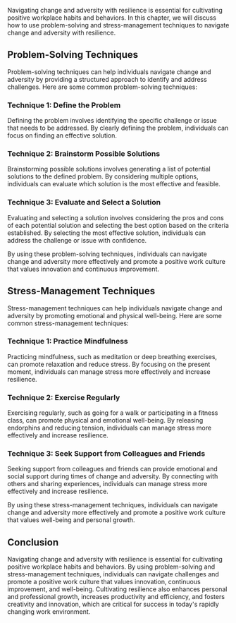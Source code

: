 
Navigating change and adversity with resilience is essential for cultivating positive workplace habits and behaviors. In this chapter, we will discuss how to use problem-solving and stress-management techniques to navigate change and adversity with resilience.

Problem-Solving Techniques
--------------------------

Problem-solving techniques can help individuals navigate change and adversity by providing a structured approach to identify and address challenges. Here are some common problem-solving techniques:

### Technique 1: Define the Problem

Defining the problem involves identifying the specific challenge or issue that needs to be addressed. By clearly defining the problem, individuals can focus on finding an effective solution.

### Technique 2: Brainstorm Possible Solutions

Brainstorming possible solutions involves generating a list of potential solutions to the defined problem. By considering multiple options, individuals can evaluate which solution is the most effective and feasible.

### Technique 3: Evaluate and Select a Solution

Evaluating and selecting a solution involves considering the pros and cons of each potential solution and selecting the best option based on the criteria established. By selecting the most effective solution, individuals can address the challenge or issue with confidence.

By using these problem-solving techniques, individuals can navigate change and adversity more effectively and promote a positive work culture that values innovation and continuous improvement.

Stress-Management Techniques
----------------------------

Stress-management techniques can help individuals navigate change and adversity by promoting emotional and physical well-being. Here are some common stress-management techniques:

### Technique 1: Practice Mindfulness

Practicing mindfulness, such as meditation or deep breathing exercises, can promote relaxation and reduce stress. By focusing on the present moment, individuals can manage stress more effectively and increase resilience.

### Technique 2: Exercise Regularly

Exercising regularly, such as going for a walk or participating in a fitness class, can promote physical and emotional well-being. By releasing endorphins and reducing tension, individuals can manage stress more effectively and increase resilience.

### Technique 3: Seek Support from Colleagues and Friends

Seeking support from colleagues and friends can provide emotional and social support during times of change and adversity. By connecting with others and sharing experiences, individuals can manage stress more effectively and increase resilience.

By using these stress-management techniques, individuals can navigate change and adversity more effectively and promote a positive work culture that values well-being and personal growth.

Conclusion
----------

Navigating change and adversity with resilience is essential for cultivating positive workplace habits and behaviors. By using problem-solving and stress-management techniques, individuals can navigate challenges and promote a positive work culture that values innovation, continuous improvement, and well-being. Cultivating resilience also enhances personal and professional growth, increases productivity and efficiency, and fosters creativity and innovation, which are critical for success in today's rapidly changing work environment.
